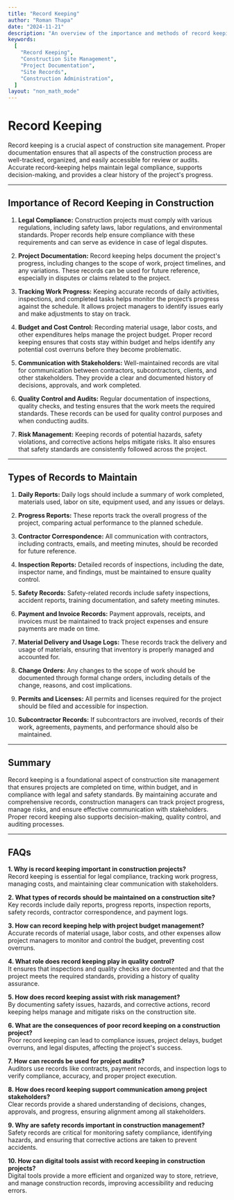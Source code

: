 ```yaml
---
title: "Record Keeping"
author: "Roman Thapa"
date: "2024-11-21"
description: "An overview of the importance and methods of record keeping in construction site management."
keywords:
  [
    "Record Keeping",
    "Construction Site Management",
    "Project Documentation",
    "Site Records",
    "Construction Administration",
  ]
layout: "non_math_mode"
---
```


# Record Keeping

Record keeping is a crucial aspect of construction site management. Proper documentation ensures that all aspects of the construction process are well-tracked, organized, and easily accessible for review or audits. Accurate record-keeping helps maintain legal compliance, supports decision-making, and provides a clear history of the project's progress.

---

## Importance of Record Keeping in Construction

1. **Legal Compliance:** Construction projects must comply with various regulations, including safety laws, labor regulations, and environmental standards. Proper records help ensure compliance with these requirements and can serve as evidence in case of legal disputes.

2. **Project Documentation:** Record keeping helps document the project's progress, including changes to the scope of work, project timelines, and any variations. These records can be used for future reference, especially in disputes or claims related to the project.

3. **Tracking Work Progress:** Keeping accurate records of daily activities, inspections, and completed tasks helps monitor the project’s progress against the schedule. It allows project managers to identify issues early and make adjustments to stay on track.

4. **Budget and Cost Control:** Recording material usage, labor costs, and other expenditures helps manage the project budget. Proper record keeping ensures that costs stay within budget and helps identify any potential cost overruns before they become problematic.

5. **Communication with Stakeholders:** Well-maintained records are vital for communication between contractors, subcontractors, clients, and other stakeholders. They provide a clear and documented history of decisions, approvals, and work completed.

6. **Quality Control and Audits:** Regular documentation of inspections, quality checks, and testing ensures that the work meets the required standards. These records can be used for quality control purposes and when conducting audits.

7. **Risk Management:** Keeping records of potential hazards, safety violations, and corrective actions helps mitigate risks. It also ensures that safety standards are consistently followed across the project.

---

## Types of Records to Maintain

1. **Daily Reports:** Daily logs should include a summary of work completed, materials used, labor on site, equipment used, and any issues or delays.

2. **Progress Reports:** These reports track the overall progress of the project, comparing actual performance to the planned schedule.

3. **Contractor Correspondence:** All communication with contractors, including contracts, emails, and meeting minutes, should be recorded for future reference.

4. **Inspection Reports:** Detailed records of inspections, including the date, inspector name, and findings, must be maintained to ensure quality control.

5. **Safety Records:** Safety-related records include safety inspections, accident reports, training documentation, and safety meeting minutes.

6. **Payment and Invoice Records:** Payment approvals, receipts, and invoices must be maintained to track project expenses and ensure payments are made on time.

7. **Material Delivery and Usage Logs:** These records track the delivery and usage of materials, ensuring that inventory is properly managed and accounted for.

8. **Change Orders:** Any changes to the scope of work should be documented through formal change orders, including details of the change, reasons, and cost implications.

9. **Permits and Licenses:** All permits and licenses required for the project should be filed and accessible for inspection.

10. **Subcontractor Records:** If subcontractors are involved, records of their work, agreements, payments, and performance should also be maintained.

---

## Summary

Record keeping is a foundational aspect of construction site management that ensures projects are completed on time, within budget, and in compliance with legal and safety standards. By maintaining accurate and comprehensive records, construction managers can track project progress, manage risks, and ensure effective communication with stakeholders. Proper record keeping also supports decision-making, quality control, and auditing processes.

---

## FAQs

**1. Why is record keeping important in construction projects?**  
Record keeping is essential for legal compliance, tracking work progress, managing costs, and maintaining clear communication with stakeholders.

**2. What types of records should be maintained on a construction site?**  
Key records include daily reports, progress reports, inspection reports, safety records, contractor correspondence, and payment logs.

**3. How can record keeping help with project budget management?**  
Accurate records of material usage, labor costs, and other expenses allow project managers to monitor and control the budget, preventing cost overruns.

**4. What role does record keeping play in quality control?**  
It ensures that inspections and quality checks are documented and that the project meets the required standards, providing a history of quality assurance.

**5. How does record keeping assist with risk management?**  
By documenting safety issues, hazards, and corrective actions, record keeping helps manage and mitigate risks on the construction site.

**6. What are the consequences of poor record keeping on a construction project?**  
Poor record keeping can lead to compliance issues, project delays, budget overruns, and legal disputes, affecting the project's success.

**7. How can records be used for project audits?**  
Auditors use records like contracts, payment records, and inspection logs to verify compliance, accuracy, and proper project execution.

**8. How does record keeping support communication among project stakeholders?**  
Clear records provide a shared understanding of decisions, changes, approvals, and progress, ensuring alignment among all stakeholders.

**9. Why are safety records important in construction management?**  
Safety records are critical for monitoring safety compliance, identifying hazards, and ensuring that corrective actions are taken to prevent accidents.

**10. How can digital tools assist with record keeping in construction projects?**  
Digital tools provide a more efficient and organized way to store, retrieve, and manage construction records, improving accessibility and reducing errors.
